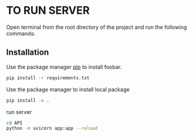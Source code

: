 # TO RUN SERVER
Open terminal from the root directory of the project and run the following commands:
## Installation

Use the package manager [pip](https://pip.pypa.io/en/stable/) to install foobar.

```bash
pip install -r requirements.txt
```

Use the package manager to install local package

```bash
pip install -e .
```

run server
```bash
cd API
python -m uvicorn app:app --reload
```